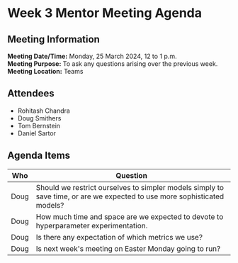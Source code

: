 # Week 3 Mentor Meeting Agenda
## Meeting Information
**Meeting Date/Time:** Monday, 25 March 2024, 12 to 1 p.m.  
**Meeting Purpose:** To ask any questions arising over the previous week.  
**Meeting Location:** Teams  

## Attendees
- Rohitash Chandra
- Doug Smithers
- Tom Bernstein
- Daniel Sartor

## Agenda Items

Who | Question
---- | ----
Doug | Should we restrict ourselves to simpler models simply to save time, or are we expected to use more sophisticated models?
Doug | How much time and space are we expected to devote to hyperparameter experimentation.
Doug | Is there any expectation of which metrics we use?
Doug | Is next week's meeting on Easter Monday going to run?